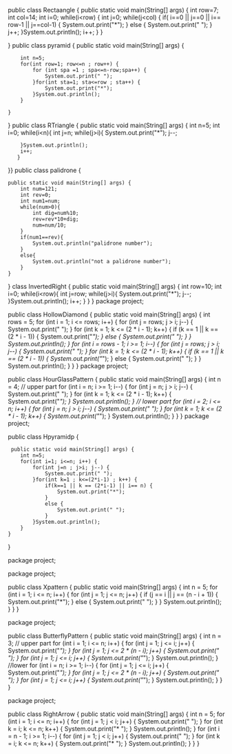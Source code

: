 







public class Rectaangle {
 public static void main(String[] args) {
            int row=7;
            int col=14;
            int i=0;
            while(i<row) {
                int j=0;
                while(j<col) {
                    if( i==0 || j==0 || i== row-1 || j==col-1) {
                        System.out.print("*");
                    }
                    else {
                        System.out.print(" ");
                    }
                    j++;
                }System.out.println();
                i++;
            }
        }


}
public class pyramid {
    public static void main(String[] args) {

		int n=5;
		for(int row=1; row<=n ; row++) {
			for (int spa =1 ; spa<=n-row;spa++) {
				System.out.print(" ");
			}for(int sta=1; sta<=row ; sta++) {
				System.out.print("*");
			}System.out.println();
		}

	}

}
public class RTriangle {
    public static void main(String[] args) {
       int n=5;
       int i=0;
       while(i<n){
        int j=n;
        while(j>i){
            System.out.print("*");
            j--;

        }System.out.println();
        i++;
       }

}}
public class palidrone {

    public static void main(String[] args) {
        int num=121;
        int rev=0;
        int num1=num;
        while(num>0){
            int dig=num%10;
            rev=rev*10+dig;
            num=num/10;
        }
        if(num1==rev){
            System.out.println("palidrone number");
        }
        else{
            System.out.println("not a palidrone number");
        }
    }


}
class InvertedRight {
    public static void main(String[] args) {
        int row=10;
        int i=0;
        while(i<row){
            int j=row;
            while(j>i){
                System.out.print("*");
                j--;
            }System.out.println();
            i++;
        }
    }
}
package project;

public class HollowDiamond {
    public static void main(String[] args) {
        int rows = 5;
        for (int i = 1; i <= rows; i++) {
            for (int j = rows; j > i; j--) {
                System.out.print(" ");
            }
            for (int k = 1; k <= (2 * i - 1); k++) {
                if (k == 1 || k == (2 * i - 1)) {
                    System.out.print("*");
                } else {
                    System.out.print(" ");
                }
            }
            System.out.println();
        }
        for (int i = rows - 1; i >= 1; i--) {
            for (int j = rows; j > i; j--) {
                System.out.print(" ");
            }
            for (int k = 1; k <= (2 * i - 1); k++) {
                if (k == 1 || k == (2 * i - 1)) {
                    System.out.print("*");
                } else {
                    System.out.print(" ");
                }
            }
            System.out.println();
        }
    }
}
package project;

public class HourGlassPattern {
    public static void main(String[] args) {
        int n = 4;
        // upper part
        for (int i = n; i >= 1; i--) {
            for (int j = n; j > i; j--) {
                System.out.print(" ");
            }
            for (int k = 1; k <= (2 * i - 1); k++) {
                System.out.print("*");
            }
            System.out.println();
        }
        // lower part
        for (int i = 2; i <= n; i++) {
            for (int j = n; j > i; j--) {
                System.out.print(" ");
            }
            for (int k = 1; k <= (2 * i - 1); k++) {
                System.out.print("*");
            }
            System.out.println();
        }
    }
}
package project;

public class Hpyramidp {

	
	 public static void main(String[] args) {
		int n=5;
		for(int i=1; i<=n; i++) {
			for(int j=n ; j>i; j--) {
				System.out.print(" ");
			}for(int k=1 ; k<=(2*i-1) ; k++) {
				if(k==1 || k == (2*i-1) || i== n) {
					System.out.print("*");
				}
				else {
					System.out.print(" ");
				}
			}System.out.println();
		}
	}
}

package project;

package project;

public class Xpattern {
    public static void main(String[] args) {
        int n = 5;
        for (int i = 1; i <= n; i++) {
            for (int j = 1; j <= n; j++) {
                if (j == i || j == (n - i + 1)) {
                    System.out.print("*");
                } else {
                    System.out.print(" ");
                }
            }
            System.out.println();
        }
    }
}

package project;

public class ButterflyPattern {
    public static void main(String[] args) {
        int n = 3;
        // upper part
        for (int i = 1; i <= n; i++) {
            for (int j = 1; j <= i; j++) {
                System.out.print("*");
            }
            for (int j = 1; j <= 2 * (n - i); j++) {
                System.out.print(" ");
            }
            for (int j = 1; j <= i; j++) {
                System.out.print("*");
            }
            System.out.println();
        }
//lower
        for (int i = n; i >= 1; i--) {
            for (int j = 1; j <= i; j++) {
                System.out.print("*");
            }
            for (int j = 1; j <= 2 * (n - i); j++) {
                System.out.print(" ");
            }
            for (int j = 1; j <= i; j++) {
                System.out.print("*");
            }
            System.out.println();
        }
    }
}

package project;

public class RightArrow {
    public static void main(String[] args) {
        int n = 5;
        for (int i = 1; i <= n; i++) {
            for (int j = 1; j < i; j++) {
                System.out.print(" ");
            }
            for (int k = i; k <= n; k++) {
                System.out.print("* ");
            }
            System.out.println();
        }
        for (int i = n - 1; i >= 1; i--) {
            for (int j = 1; j < i; j++) {
                System.out.print(" ");
            }
            for (int k = i; k <= n; k++) {
                System.out.print("* ");
            }
            System.out.println();
        }
    }
}





